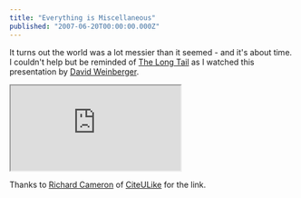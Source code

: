 ```yaml
---
title: "Everything is Miscellaneous"
published: "2007-06-20T00:00:00.000Z"
---
```


It turns out the world was a lot messier than it seemed - and it's about time. I couldn't help but be reminded of [The Long Tail](http://www.thelongtail.com/) as I watched this presentation by [David Weinberger](http://www.everythingismiscellaneous.com/).

<div class="videowrapper">
  <iframe src="https://www.youtube.com/embed/43DZEy_J694" allowfullscreen></iframe>
</div>

Thanks to [Richard Cameron](http://talk.talis.com/archives/2007/05/richard_cameron.html) of [CiteULike](http://www.citeulike.org/) for the link.